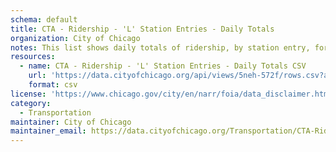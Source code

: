 ```yaml
---
schema: default
title: CTA - Ridership - 'L' Station Entries - Daily Totals
organization: City of Chicago
notes: This list shows daily totals of ridership, by station entry, for each 'L' station dating back to 2001. Dataset shows entries at all turnstiles, combined, for each station.
resources:
  - name: CTA - Ridership - 'L' Station Entries - Daily Totals CSV
    url: 'https://data.cityofchicago.org/api/views/5neh-572f/rows.csv?accessType=DOWNLOAD'
    format: csv
license: 'https://www.chicago.gov/city/en/narr/foia/data_disclaimer.html'
category:
  - Transportation
maintainer: City of Chicago
maintainer_email: https://data.cityofchicago.org/Transportation/CTA-Ridership-L-Station-Entries-Daily-Totals/5neh-572f
---
```

